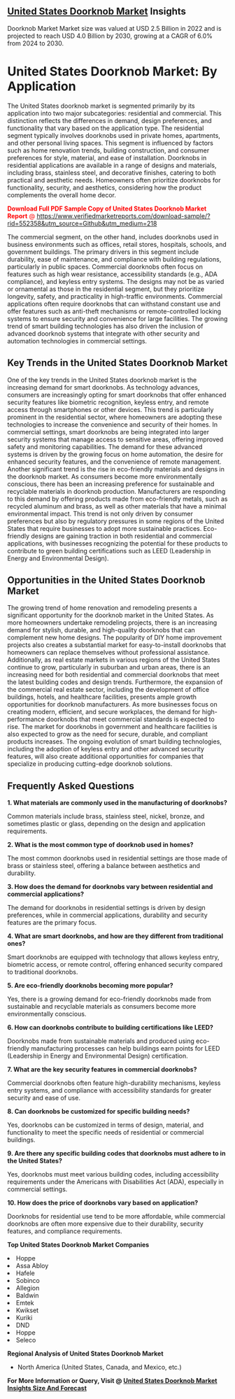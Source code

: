 <h2><a href="https://www.verifiedmarketreports.com/download-sample/?rid=552358&amp;utm_source=Github&amp;utm_medium=218" target="_blank">United States Doorknob Market</a> Insights</h2><p>Doorknob Market Market size was valued at USD 2.5 Billion in 2022 and is projected to reach USD 4.0 Billion by 2030, growing at a CAGR of 6.0% from 2024 to 2030.</p><p> <h1>United States Doorknob Market: By Application</h1> <p>The United States doorknob market is segmented primarily by its application into two major subcategories: residential and commercial. This distinction reflects the differences in demand, design preferences, and functionality that vary based on the application type. The residential segment typically involves doorknobs used in private homes, apartments, and other personal living spaces. This segment is influenced by factors such as home renovation trends, building construction, and consumer preferences for style, material, and ease of installation. Doorknobs in residential applications are available in a range of designs and materials, including brass, stainless steel, and decorative finishes, catering to both practical and aesthetic needs. Homeowners often prioritize doorknobs for functionality, security, and aesthetics, considering how the product complements the overall home decor. <p><span class=""><span style="color: #ff0000;"><strong>Download Full PDF Sample Copy of United States Doorknob Market Report</strong> @ </span><a href="https://www.verifiedmarketreports.com/download-sample/?rid=552358&amp;utm_source=Github&amp;utm_medium=218" target="_blank">https://www.verifiedmarketreports.com/download-sample/?rid=552358&amp;utm_source=Github&amp;utm_medium=218</a></span></p> The commercial segment, on the other hand, includes doorknobs used in business environments such as offices, retail stores, hospitals, schools, and government buildings. The primary drivers in this segment include durability, ease of maintenance, and compliance with building regulations, particularly in public spaces. Commercial doorknobs often focus on features such as high wear resistance, accessibility standards (e.g., ADA compliance), and keyless entry systems. The designs may not be as varied or ornamental as those in the residential segment, but they prioritize longevity, safety, and practicality in high-traffic environments. Commercial applications often require doorknobs that can withstand constant use and offer features such as anti-theft mechanisms or remote-controlled locking systems to ensure security and convenience for large facilities. The growing trend of smart building technologies has also driven the inclusion of advanced doorknob systems that integrate with other security and automation technologies in commercial settings.</p> <h2>Key Trends in the United States Doorknob Market</h2> <p>One of the key trends in the United States doorknob market is the increasing demand for smart doorknobs. As technology advances, consumers are increasingly opting for smart doorknobs that offer enhanced security features like biometric recognition, keyless entry, and remote access through smartphones or other devices. This trend is particularly prominent in the residential sector, where homeowners are adopting these technologies to increase the convenience and security of their homes. In commercial settings, smart doorknobs are being integrated into larger security systems that manage access to sensitive areas, offering improved safety and monitoring capabilities. The demand for these advanced systems is driven by the growing focus on home automation, the desire for enhanced security features, and the convenience of remote management. Another significant trend is the rise in eco-friendly materials and designs in the doorknob market. As consumers become more environmentally conscious, there has been an increasing preference for sustainable and recyclable materials in doorknob production. Manufacturers are responding to this demand by offering products made from eco-friendly metals, such as recycled aluminum and brass, as well as other materials that have a minimal environmental impact. This trend is not only driven by consumer preferences but also by regulatory pressures in some regions of the United States that require businesses to adopt more sustainable practices. Eco-friendly designs are gaining traction in both residential and commercial applications, with businesses recognizing the potential for these products to contribute to green building certifications such as LEED (Leadership in Energy and Environmental Design).</p> <h2>Opportunities in the United States Doorknob Market</h2> <p>The growing trend of home renovation and remodeling presents a significant opportunity for the doorknob market in the United States. As more homeowners undertake remodeling projects, there is an increasing demand for stylish, durable, and high-quality doorknobs that can complement new home designs. The popularity of DIY home improvement projects also creates a substantial market for easy-to-install doorknobs that homeowners can replace themselves without professional assistance. Additionally, as real estate markets in various regions of the United States continue to grow, particularly in suburban and urban areas, there is an increasing need for both residential and commercial doorknobs that meet the latest building codes and design trends. Furthermore, the expansion of the commercial real estate sector, including the development of office buildings, hotels, and healthcare facilities, presents ample growth opportunities for doorknob manufacturers. As more businesses focus on creating modern, efficient, and secure workplaces, the demand for high-performance doorknobs that meet commercial standards is expected to rise. The market for doorknobs in government and healthcare facilities is also expected to grow as the need for secure, durable, and compliant products increases. The ongoing evolution of smart building technologies, including the adoption of keyless entry and other advanced security features, will also create additional opportunities for companies that specialize in producing cutting-edge doorknob solutions.</p> <h2>Frequently Asked Questions</h2> <p><b>1. What materials are commonly used in the manufacturing of doorknobs?</b></p> <p>Common materials include brass, stainless steel, nickel, bronze, and sometimes plastic or glass, depending on the design and application requirements.</p> <p><b>2. What is the most common type of doorknob used in homes?</b></p> <p>The most common doorknobs used in residential settings are those made of brass or stainless steel, offering a balance between aesthetics and durability.</p> <p><b>3. How does the demand for doorknobs vary between residential and commercial applications?</b></p> <p>The demand for doorknobs in residential settings is driven by design preferences, while in commercial applications, durability and security features are the primary focus.</p> <p><b>4. What are smart doorknobs, and how are they different from traditional ones?</b></p> <p>Smart doorknobs are equipped with technology that allows keyless entry, biometric access, or remote control, offering enhanced security compared to traditional doorknobs.</p> <p><b>5. Are eco-friendly doorknobs becoming more popular?</b></p> <p>Yes, there is a growing demand for eco-friendly doorknobs made from sustainable and recyclable materials as consumers become more environmentally conscious.</p> <p><b>6. How can doorknobs contribute to building certifications like LEED?</b></p> <p>Doorknobs made from sustainable materials and produced using eco-friendly manufacturing processes can help buildings earn points for LEED (Leadership in Energy and Environmental Design) certification.</p> <p><b>7. What are the key security features in commercial doorknobs?</b></p> <p>Commercial doorknobs often feature high-durability mechanisms, keyless entry systems, and compliance with accessibility standards for greater security and ease of use.</p> <p><b>8. Can doorknobs be customized for specific building needs?</b></p> <p>Yes, doorknobs can be customized in terms of design, material, and functionality to meet the specific needs of residential or commercial buildings.</p> <p><b>9. Are there any specific building codes that doorknobs must adhere to in the United States?</b></p> <p>Yes, doorknobs must meet various building codes, including accessibility requirements under the Americans with Disabilities Act (ADA), especially in commercial settings.</p> <p><b>10. How does the price of doorknobs vary based on application?</b></p> <p>Doorknobs for residential use tend to be more affordable, while commercial doorknobs are often more expensive due to their durability, security features, and compliance requirements.</p> </p><p><strong>Top United States Doorknob Market Companies</strong></p><div data-test-id=""><p><li>Hoppe</li><li> Assa Abloy</li><li> Hafele</li><li> Sobinco</li><li> Allegion</li><li> Baldwin</li><li> Emtek</li><li> Kwikset</li><li> Kuriki</li><li> DND</li><li> Hoppe</li><li> Seleco</li></p><div><strong>Regional Analysis of&nbsp;United States Doorknob Market</strong></div><ul><li dir="ltr"><p dir="ltr">North America&nbsp;(United States, Canada, and Mexico, etc.)</p></li></ul><p><strong>For More Information or Query, Visit @&nbsp;</strong><strong><a href="https://www.verifiedmarketreports.com/product/doorknob-market-size-and-forecast/?utm_source=Github&amp;utm_medium=218" target="_blank">United States Doorknob Market Insights Size And Forecast</a></strong></p></div>

